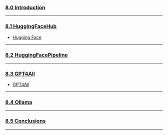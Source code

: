 ### [8.0 Introduction](https://nomadcoders.co/fullstack-gpt/lectures/4593)

***
### [8.1 HuggingFaceHub](https://nomadcoders.co/fullstack-gpt/lectures/4594)
- [Hugging Face](https://huggingface.co/)
***
### [8.2 HuggingFacePipeline](https://nomadcoders.co/fullstack-gpt/lectures/4595)

***
### [8.3 GPT4All](https://nomadcoders.co/fullstack-gpt/lectures/4596)
- [GPT4All](https://gpt4all.io/index.html)
***
### [8.4 Ollama](https://nomadcoders.co/fullstack-gpt/lectures/4597)

***
### [8.5 Conclusions](https://nomadcoders.co/fullstack-gpt/lectures/4598)

***